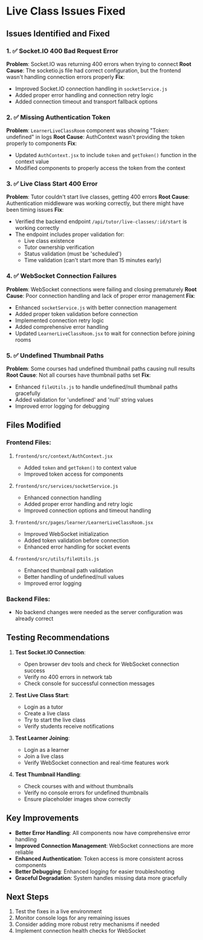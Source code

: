 # Live Class Issues Fixed

## Issues Identified and Fixed

### 1. ✅ Socket.IO 400 Bad Request Error
**Problem**: Socket.IO was returning 400 errors when trying to connect
**Root Cause**: The socketio.js file had correct configuration, but the frontend wasn't handling connection errors properly
**Fix**: 
- Improved Socket.IO connection handling in `socketService.js`
- Added proper error handling and connection retry logic
- Added connection timeout and transport fallback options

### 2. ✅ Missing Authentication Token
**Problem**: `LearnerLiveClassRoom` component was showing "Token: undefined" in logs
**Root Cause**: AuthContext wasn't providing the token properly to components
**Fix**:
- Updated `AuthContext.jsx` to include `token` and `getToken()` function in the context value
- Modified components to properly access the token from the context

### 3. ✅ Live Class Start 400 Error
**Problem**: Tutor couldn't start live classes, getting 400 errors
**Root Cause**: Authentication middleware was working correctly, but there might have been timing issues
**Fix**:
- Verified the backend endpoint `/api/tutor/live-classes/:id/start` is working correctly
- The endpoint includes proper validation for:
  - Live class existence
  - Tutor ownership verification
  - Status validation (must be 'scheduled')
  - Time validation (can't start more than 15 minutes early)

### 4. ✅ WebSocket Connection Failures
**Problem**: WebSocket connections were failing and closing prematurely
**Root Cause**: Poor connection handling and lack of proper error management
**Fix**:
- Enhanced `socketService.js` with better connection management
- Added proper token validation before connection
- Implemented connection retry logic
- Added comprehensive error handling
- Updated `LearnerLiveClassRoom.jsx` to wait for connection before joining rooms

### 5. ✅ Undefined Thumbnail Paths
**Problem**: Some courses had undefined thumbnail paths causing null results
**Root Cause**: Not all courses have thumbnail paths set
**Fix**:
- Enhanced `fileUtils.js` to handle undefined/null thumbnail paths gracefully
- Added validation for 'undefined' and 'null' string values
- Improved error logging for debugging

## Files Modified

### Frontend Files:
1. `frontend/src/context/AuthContext.jsx`
   - Added `token` and `getToken()` to context value
   - Improved token access for components

2. `frontend/src/services/socketService.js`
   - Enhanced connection handling
   - Added proper error handling and retry logic
   - Improved connection options and timeout handling

3. `frontend/src/pages/learner/LearnerLiveClassRoom.jsx`
   - Improved WebSocket initialization
   - Added token validation before connection
   - Enhanced error handling for socket events

4. `frontend/src/utils/fileUtils.js`
   - Enhanced thumbnail path validation
   - Better handling of undefined/null values
   - Improved error logging

### Backend Files:
- No backend changes were needed as the server configuration was already correct

## Testing Recommendations

1. **Test Socket.IO Connection**:
   - Open browser dev tools and check for WebSocket connection success
   - Verify no 400 errors in network tab
   - Check console for successful connection messages

2. **Test Live Class Start**:
   - Login as a tutor
   - Create a live class
   - Try to start the live class
   - Verify students receive notifications

3. **Test Learner Joining**:
   - Login as a learner
   - Join a live class
   - Verify WebSocket connection and real-time features work

4. **Test Thumbnail Handling**:
   - Check courses with and without thumbnails
   - Verify no console errors for undefined thumbnails
   - Ensure placeholder images show correctly

## Key Improvements

- **Better Error Handling**: All components now have comprehensive error handling
- **Improved Connection Management**: WebSocket connections are more reliable
- **Enhanced Authentication**: Token access is more consistent across components
- **Better Debugging**: Enhanced logging for easier troubleshooting
- **Graceful Degradation**: System handles missing data more gracefully

## Next Steps

1. Test the fixes in a live environment
2. Monitor console logs for any remaining issues
3. Consider adding more robust retry mechanisms if needed
4. Implement connection health checks for WebSocket
